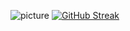 ![picture](https://avatars.mds.yandex.net/get-images-cbir/372669/b30573g8RpEwAPTDw9LVkQ4566/ocr)
[![GitHub Streak](https://github-readme-streak-stats.herokuapp.com/?user=xXdatelXx&theme=dark)](https://git.io/streak-stats)

